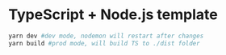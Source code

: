 # TypeScript + Node.js template

```bash
yarn dev #dev mode, nodemon will restart after changes
yarn build #prod mode, will build TS to ./dist folder
```